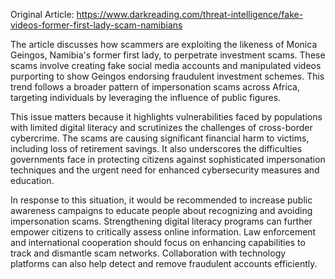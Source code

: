 Original Article: https://www.darkreading.com/threat-intelligence/fake-videos-former-first-lady-scam-namibians

The article discusses how scammers are exploiting the likeness of Monica Geingos, Namibia's former first lady, to perpetrate investment scams. These scams involve creating fake social media accounts and manipulated videos purporting to show Geingos endorsing fraudulent investment schemes. This trend follows a broader pattern of impersonation scams across Africa, targeting individuals by leveraging the influence of public figures.

This issue matters because it highlights vulnerabilities faced by populations with limited digital literacy and scrutinizes the challenges of cross-border cybercrime. The scams are causing significant financial harm to victims, including loss of retirement savings. It also underscores the difficulties governments face in protecting citizens against sophisticated impersonation techniques and the urgent need for enhanced cybersecurity measures and education.

In response to this situation, it would be recommended to increase public awareness campaigns to educate people about recognizing and avoiding impersonation scams. Strengthening digital literacy programs can further empower citizens to critically assess online information. Law enforcement and international cooperation should focus on enhancing capabilities to track and dismantle scam networks. Collaboration with technology platforms can also help detect and remove fraudulent accounts efficiently.